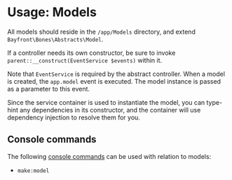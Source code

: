 # Usage: Models

All models should reside in the `/app/Models` directory, and extend `Bayfront\Bones\Abstracts\Model`.

If a controller needs its own constructor, be sure to invoke `parent::__construct(EventService $events)` within it.

Note that `EventService` is required by the abstract controller.
When a model is created, the `app.model` event is executed.
The model instance is passed as a parameter to this event.

Since the service container is used to instantiate the model, you can type-hint any dependencies
in its constructor, and the container will use dependency injection to resolve them for you.

## Console commands

The following [console commands](console.md) can be used with relation to models:

- `make:model`